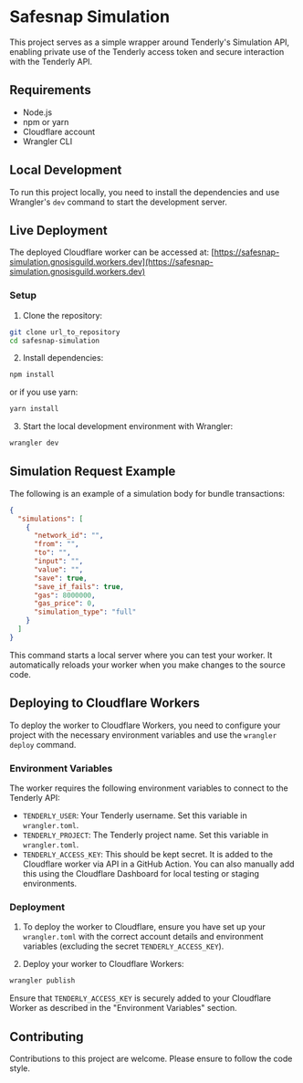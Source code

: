 # Safesnap Simulation

This project serves as a simple wrapper around Tenderly's Simulation API, enabling private use of the Tenderly access token and secure interaction with the Tenderly API.

## Requirements

- Node.js
- npm or yarn
- Cloudflare account
- Wrangler CLI

## Local Development

To run this project locally, you need to install the dependencies and use Wrangler's `dev` command to start the development server.

## Live Deployment

The deployed Cloudflare worker can be accessed at: [https://safesnap-simulation.gnosisguild.workers.dev](https://safesnap-simulation.gnosisguild.workers.dev)

### Setup

1. Clone the repository:

```bash
git clone url_to_repository
cd safesnap-simulation
```

2. Install dependencies:

```bash
npm install
```

or if you use yarn:

```bash
yarn install
```

3. Start the local development environment with Wrangler:

```bash
wrangler dev
```

## Simulation Request Example

The following is an example of a simulation body for bundle transactions:

```json
{
  "simulations": [
    {
      "network_id": "",
      "from": "",
      "to": "",
      "input": "",
      "value": "",
      "save": true,
      "save_if_fails": true,
      "gas": 8000000,
      "gas_price": 0,
      "simulation_type": "full"
    }
  ]
}
```

This command starts a local server where you can test your worker. It automatically reloads your worker when you make changes to the source code.

## Deploying to Cloudflare Workers

To deploy the worker to Cloudflare Workers, you need to configure your project with the necessary environment variables and use the `wrangler deploy` command.

### Environment Variables

The worker requires the following environment variables to connect to the Tenderly API:

- `TENDERLY_USER`: Your Tenderly username. Set this variable in `wrangler.toml`.
- `TENDERLY_PROJECT`: The Tenderly project name. Set this variable in `wrangler.toml`.
- `TENDERLY_ACCESS_KEY`: This should be kept secret. It is added to the Cloudflare worker via API in a GitHub Action. You can also manually add this using the Cloudflare Dashboard for local testing or staging environments.

### Deployment

1. To deploy the worker to Cloudflare, ensure you have set up your `wrangler.toml` with the correct account details and environment variables (excluding the secret `TENDERLY_ACCESS_KEY`).

2. Deploy your worker to Cloudflare Workers:

```bash
wrangler publish
```

Ensure that `TENDERLY_ACCESS_KEY` is securely added to your Cloudflare Worker as described in the "Environment Variables" section.

## Contributing

Contributions to this project are welcome. Please ensure to follow the code style.

